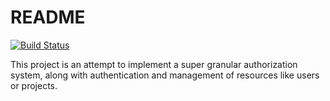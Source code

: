 # README

[![Build Status](https://semaphoreci.com/api/v1/remuspoienar/pinkuin/branches/master/badge.svg)](https://semaphoreci.com/remuspoienar/pinkuin)

This project is an attempt to implement a super granular authorization system, along with authentication and management of resources like users or projects.
